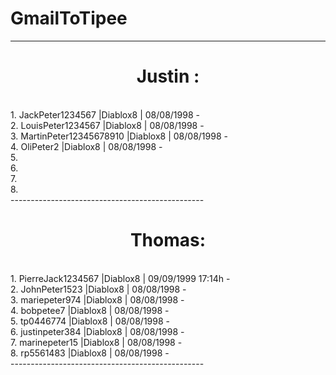 # GmailToTipee
------------------------------------------------
<center>
   <h1> Justin : </h1>
</center><br>
1. JackPeter1234567        |Diablox8 | 08/08/1998 -<br>
2. LouisPeter1234567       |Diablox8 | 08/08/1998 -<br>
3. MartinPeter12345678910  |Diablox8 | 08/08/1998 -<br>
4. OliPeter2               |Diablox8 | 08/08/1998 -<br>
5.<br>
6.<br>
7.<br>
8.<br>
------------------------------------------------
  <center>
  <h1> Thomas: </h1>
  </center><br>
1. PierreJack1234567       |Diablox8 | 09/09/1999 17:14h -<br>
2. JohnPeter1523           |Diablox8 | 08/08/1998 -<br>
3. mariepeter974           |Diablox8 | 08/08/1998 -<br>
4. bobpetee7               |Diablox8 | 08/08/1998 -<br>
5. tp0446774               |Diablox8 | 08/08/1998 -<br>
6. justinpeter384          |Diablox8 | 08/08/1998 -<br>
7. marinepeter15           |Diablox8 | 08/08/1998 -<br>
8. rp5561483               |Diablox8 | 08/08/1998 -<br>
------------------------------------------------
